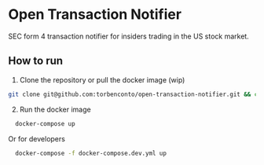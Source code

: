 # Open Transaction Notifier
SEC form 4 transaction notifier for insiders trading in the US stock market.

## How to run
1. Clone the repository or pull the docker image (wip)

```bash
git clone git@github.com:torbenconto/open-transaction-notifier.git && cd open-transaction-notifier
```

2. Run the docker image

```bash
  docker-compose up
```
 Or for developers
```bash
  docker-compose -f docker-compose.dev.yml up
```